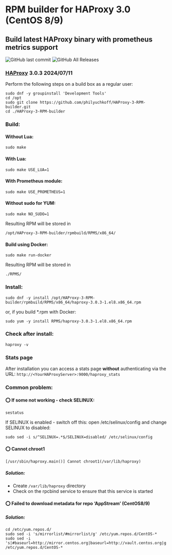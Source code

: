# RPM builder for HAProxy 3.0 (CentOS 8/9)
## Build latest HAProxy binary with prometheus metrics support

![GitHub last commit](https://img.shields.io/github/last-commit/philyuchkoff/HAProxy-3-RPM-builder?style=for-the-badge)
![GitHub All Releases](https://img.shields.io/github/downloads/philyuchkoff/HAProxy-3-RPM-builder/total?style=for-the-badge)


### [HAProxy](http://www.haproxy.org/) 3.0.3 2024/07/11

Perform the following steps on a build box as a regular user:

    sudo dnf -y groupinstall 'Development Tools'
    cd /opt
    sudo git clone https://github.com/philyuchkoff/HAProxy-3-RPM-builder.git
    cd ./HAProxy-3-RPM-builder

### Build:

#### Without Lua:

    sudo make
    
#### With Lua:

    sudo make USE_LUA=1

#### With Prometheus module:

    sudo make USE_PROMETHEUS=1

#### Without sudo for YUM:

    sudo make NO_SUDO=1

Resulting RPM will be stored in 

    /opt/HAProxy-3-RPM-builder/rpmbuild/RPMS/x86_64/

#### Build using Docker:

    sudo make run-docker

Resulting RPM will be stored in 

    ./RPMS/


### Install:

    sudo dnf -y install /opt/HAProxy-3-RPM-builder/rpmbuild/RPMS/x86_64/haproxy-3.0.3-1.el8.x86_64.rpm

or, if you build *.rpm with Docker:

    sudo yum -y install RPMS/haproxy-3.0.3-1.el8.x86_64.rpm 
    

### Check after install:

    haproxy -v

### Stats page

After installation you can access a stats page **without** authenticating via the URL: `http://<YourHAProxyServer>:9000/haproxy_stats`



### Common problem:

#### :o: If some not working - check SELINUX:

    sestatus

If SELINUX is enabled  - switch off this: open /etc/selinux/config and change SELINUX to disabled:

    sudo sed -i s/^SELINUX=.*$/SELINUX=disabled/ /etc/selinux/config


#### :o: Cannot chroot1
    [/usr/sbin/haproxy.main()] Cannot chroot1(/var/lib/haproxy)  
##### Solution:
- Create `/var/lib/haproxy` directory
- Check on the rpcbind service to ensure that this service is started 

#### :o: Failed to download metadata for repo ‘AppStream’ (CentOS8/9)
##### Solution:
    cd /etc/yum.repos.d/
    sudo sed -i 's/mirrorlist/#mirrorlist/g' /etc/yum.repos.d/CentOS-*
    sudo sed -i 's|#baseurl=http://mirror.centos.org|baseurl=http://vault.centos.org|g' /etc/yum.repos.d/CentOS-*
